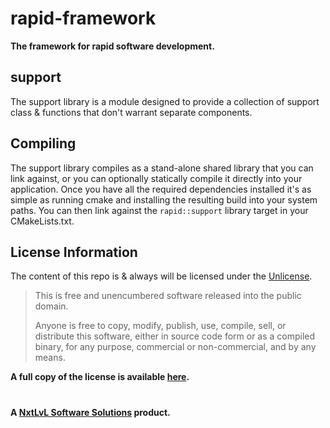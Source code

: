 rapid-framework
===================
__The framework for rapid software development.__

## support

The support library is a module designed to provide a collection of support class & functions that don't warrant separate
components.

## Compiling

The support library compiles as a stand-alone shared library that you can link against, or you can optionally
statically compile it directly into your application. Once you have all the required dependencies installed it's as simple
as running cmake and installing the resulting build into your system paths. You can then link against the `rapid::support`
library target in your CMakeLists.txt.

## License Information

The content of this repo is & always will be licensed under the [Unlicense](http://unlicense.org/).

> This is free and unencumbered software released into the public domain.
> 
> Anyone is free to copy, modify, publish, use, compile, sell, or
> distribute this software, either in source code form or as a compiled
> binary, for any purpose, commercial or non-commercial, and by any
> means.

__A full copy of the license is available [here](../LICENSE).__

#

__A [NxtLvL Software Solutions](https://github.com/NxtLvLSoftware) product.__